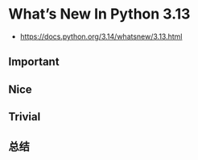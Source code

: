 # What’s New In Python 3.13

- <https://docs.python.org/3.14/whatsnew/3.13.html>

## Important

## Nice

## Trivial

## 总结
